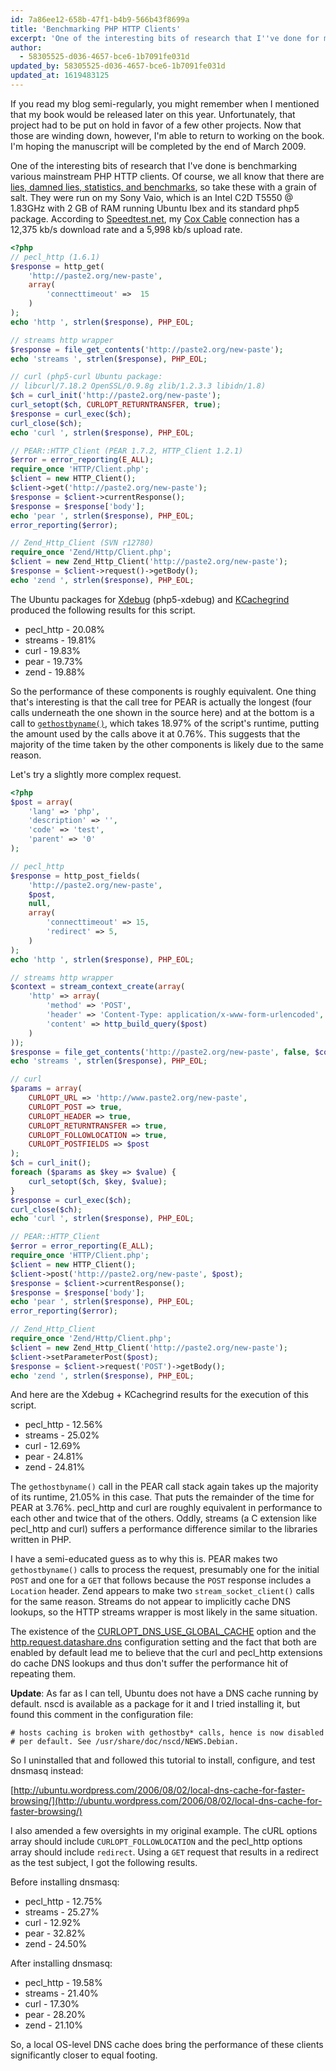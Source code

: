 ```yaml
---
id: 7a86ee12-658b-47f1-b4b9-566b43f8699a
title: 'Benchmarking PHP HTTP Clients'
excerpt: 'One of the interesting bits of research that I''ve done for my book is benchmarking various mainstream PHP HTTP clients.'
author:
  - 58305525-d036-4657-bce6-1b7091fe031d
updated_by: 58305525-d036-4657-bce6-1b7091fe031d
updated_at: 1619483125
---
```

If you read my blog semi-regularly, you might remember when I mentioned that my book would be released later on this year. Unfortunately, that project had to be put on hold in favor of a few other projects. Now that those are winding down, however, I'm able to return to working on the book. I'm hoping the manuscript will be completed by the end of March 2009.

One of the interesting bits of research that I've done is benchmarking various mainstream PHP HTTP clients. Of course, we all know that there are [lies, damned lies, statistics, and benchmarks](http://en.wikipedia.org/wiki/Lies,_damned_lies,_and_statistics "Lies, damned lies, and statistics - Wikipedia, the free encyclopedia"), so take these with a grain of salt. They were run on my Sony Vaio, which is an Intel C2D T5550 @ 1.83GHz with 2 GB of RAM running Ubuntu Ibex and its standard php5 package. According to [Speedtest.net](http://speedtest.net "Speedtest.net - The Global Broadband Speed Test"), my [Cox Cable](http://www.cox.net/ "Welcome to Cox.net") connection has a 12,375 kb/s download rate and a 5,998 kb/s upload rate.

```php
<?php
// pecl_http (1.6.1)
$response = http_get(
    'http://paste2.org/new-paste',
    array(
        'connecttimeout' =>  15
    )
);
echo 'http ', strlen($response), PHP_EOL;

// streams http wrapper
$response = file_get_contents('http://paste2.org/new-paste');
echo 'streams ', strlen($response), PHP_EOL;

// curl (php5-curl Ubuntu package:
// libcurl/7.18.2 OpenSSL/0.9.8g zlib/1.2.3.3 libidn/1.8)
$ch = curl_init('http://paste2.org/new-paste');
curl_setopt($ch, CURLOPT_RETURNTRANSFER, true);
$response = curl_exec($ch);
curl_close($ch);
echo 'curl ', strlen($response), PHP_EOL;

// PEAR::HTTP_Client (PEAR 1.7.2, HTTP_Client 1.2.1)
$error = error_reporting(E_ALL);
require_once 'HTTP/Client.php';
$client = new HTTP_Client();
$client->get('http://paste2.org/new-paste');
$response = $client->currentResponse();
$response = $response['body'];
echo 'pear ', strlen($response), PHP_EOL;
error_reporting($error);

// Zend_Http_Client (SVN r12780)
require_once 'Zend/Http/Client.php';
$client = new Zend_Http_Client('http://paste2.org/new-paste');
$response = $client->request()->getBody();
echo 'zend ', strlen($response), PHP_EOL;
```

The Ubuntu packages for [Xdebug](http://xdebug.org "Xdebug - Debugger and Profiler Tool for PHP") (php5-xdebug) and [KCachegrind](http://kcachegrind.sourceforge.net/html/Home.html "KCachegrind") produced the following results for this script.

* pecl_http - 20.08%
* streams - 19.81%
* curl - 19.83%
* pear - 19.73%
* zend - 19.88%

So the performance of these components is roughly equivalent. One thing that's interesting is that the call tree for PEAR is actually the longest (four calls underneath the one shown in the source here) and at the bottom is a call to [`gethostbyname()`](http://php.net/gethostbyname "PHP: gethostbyname - Manual"), which takes 18.97% of the script's runtime, putting the amount used by the calls above it at 0.76%. This suggests that the majority of the time taken by the other components is likely due to the same reason.

Let's try a slightly more complex request.

```php
<?php
$post = array(
    'lang' => 'php',
    'description' => '',
    'code' => 'test',
    'parent' => '0'
);

// pecl_http
$response = http_post_fields(
    'http://paste2.org/new-paste',
    $post,
    null,
    array(
        'connecttimeout' => 15,
        'redirect' => 5,
    )
);
echo 'http ', strlen($response), PHP_EOL;

// streams http wrapper
$context = stream_context_create(array(
    'http' => array(
        'method' => 'POST',
        'header' => 'Content-Type: application/x-www-form-urlencoded',
        'content' => http_build_query($post)
    )
));
$response = file_get_contents('http://paste2.org/new-paste', false, $context);
echo 'streams ', strlen($response), PHP_EOL;

// curl
$params = array(
    CURLOPT_URL => 'http://www.paste2.org/new-paste',
    CURLOPT_POST => true,
    CURLOPT_HEADER => true,
    CURLOPT_RETURNTRANSFER => true,
    CURLOPT_FOLLOWLOCATION => true,
    CURLOPT_POSTFIELDS => $post
);
$ch = curl_init();
foreach ($params as $key => $value) {
    curl_setopt($ch, $key, $value);
}
$response = curl_exec($ch);
curl_close($ch);
echo 'curl ', strlen($response), PHP_EOL;

// PEAR::HTTP_Client
$error = error_reporting(E_ALL);
require_once 'HTTP/Client.php';
$client = new HTTP_Client();
$client->post('http://paste2.org/new-paste', $post);
$response = $client->currentResponse();
$response = $response['body'];
echo 'pear ', strlen($response), PHP_EOL;
error_reporting($error);

// Zend_Http_Client
require_once 'Zend/Http/Client.php';
$client = new Zend_Http_Client('http://paste2.org/new-paste');
$client->setParameterPost($post);
$response = $client->request('POST')->getBody();
echo 'zend ', strlen($response), PHP_EOL;
```

And here are the Xdebug + KCachegrind results for the execution of this script.

* pecl_http - 12.56%
* streams - 25.02%
* curl - 12.69%
* pear - 24.81%
* zend - 24.81%

The `gethostbyname()` call in the PEAR call stack again takes up the majority of its runtime, 21.05% in this case. That puts the remainder of the time for PEAR at 3.76%. pecl_http and curl are roughly equivalent in performance to each other and twice that of the others. Oddly, streams (a C extension like pecl_http and curl) suffers a performance difference similar to the libraries written in PHP.

I have a semi-educated guess as to why this is. PEAR makes two `gethostbyname()` calls to process the request, presumably one for the initial `POST` and one for a `GET` that follows because the `POST` response includes a `Location` header. Zend appears to make two `stream_socket_client()` calls for the same reason. Streams do not appear to implicitly cache DNS lookups, so the HTTP streams wrapper is most likely in the same situation.

The existence of the [CURLOPT_DNS_USE_GLOBAL_CACHE](http://php.net/curl_setopt "PHP: curl_setopt - Manual") option and the [http.request.datashare.dns](http://php.net/manual/en/http.configuration.php "PHP: Runtime Configuration - Manual") configuration setting and the fact that both are enabled by default lead me to believe that the curl and pecl_http extensions do cache DNS lookups and thus don't suffer the performance hit of repeating them.

**Update**: As far as I can tell, Ubuntu does not have a DNS cache running by default. nscd is available as a package for it and I tried installing it, but found this comment in the configuration file:

```
# hosts caching is broken with gethostby* calls, hence is now disabled
# per default. See /usr/share/doc/nscd/NEWS.Debian.
```

So I uninstalled that and followed this tutorial to install, configure, and test dnsmasq instead:

[http://ubuntu.wordpress.com/2006/08/02/local-dns-cache-for-faster-browsing/](http://ubuntu.wordpress.com/2006/08/02/local-dns-cache-for-faster-browsing/)

I also amended a few oversights in my original example. The cURL options array should include `CURLOPT_FOLLOWLOCATION` and the pecl_http options array should include `redirect`. Using a `GET` request that results in a redirect as the test subject, I got the following results.

Before installing dnsmasq:
* pecl_http - 12.75%
* streams - 25.27%
* curl - 12.92%
* pear - 32.82%
* zend - 24.50%

After installing dnsmasq:
* pecl_http - 19.58%
* streams - 21.40%
* curl - 17.30%
* pear - 28.20%
* zend - 21.10%

So, a local OS-level DNS cache does bring the performance of these clients significantly closer to equal footing.